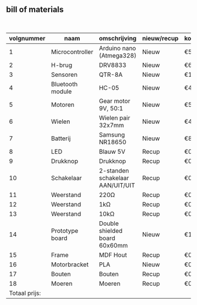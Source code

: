 ## bill of materials
<br />

|volgnummer|naam|omschrijving|nieuw/recup|kostprijs/stuk|aantal|subtotaal|
|----------|----|------------|-----------|--------------|------|---------|
|1     |Microcontroller|Arduino nano (Atmega328)|Nieuw|€5,4|1|€5,4|
|2     |H-brug     |DRV8833      |Nieuw    |€6,5      |1   |€6,5     |
|3     |Sensoren     |QTR-8A      |Nieuw    |€11,91      |1   |€11,91     |
|4     |Bluetooth module     |HC-05      |Nieuw    |€4      |1   |€4     |
|5     |Motoren     |Gear motor 9V, 50:1      |Nieuw    |€5,5      |2   |€11     |
|6     |Wielen     |Wielen pair 32x7mm      |Nieuw    |€4,32      |1   |€4,32     |
|7     |Batterij     |Samsung NR18650      |Nieuw    |€8,49      |2   |€16,98     |
|8     |LED     |Blauw 5V        |Recup    |€0      |1   |€0     |
|9     |Drukknop     |Drukknop   |Recup    |€0      |1   |€0     |
|10    |Schakelaar |2-standen schakelaar AAN/UIT/UIT |Recup    |€0      |1   |€0     |
|11    |Weerstand     |220Ω      |Recup    |€0      |1   |€0     |
|12    |Weerstand     |1kΩ       |Recup    |€0      |1   |€0     |
|13    |Weerstand     |10kΩ      |Recup    |€0      |1   |€0     |
|14    |Prototype board     |Double shielded board 60x60mm      |Nieuw    |€1,5      |1   |€1,5     |
|15    |Frame      |MDF Hout     |Recup    |€0      |1   |€0     |
|16    |Motorbracket     |PLA    |Nieuw    |€0,34   |2   |€0,68  |
|17    |Bouten     |Bouten      |Recup    |€0     |10   |€0     |
|18    |Moeren     |Moeren      |Recup    |€0     |11   |€0     |
|Totaal prijs: 
